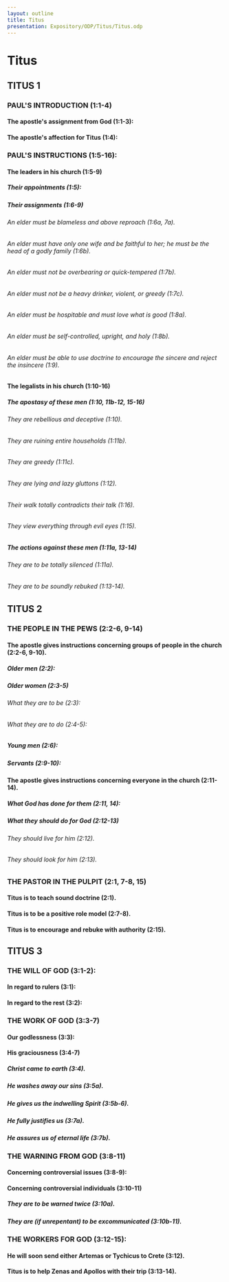 ```yaml
---
layout: outline
title: Titus
presentation: Expository/ODP/Titus/Titus.odp
---
```

# Titus
## TITUS 1
### PAUL\'S INTRODUCTION (1:1-4) 
####  The apostle\'s assignment from God (1:1-3): 
####  The apostle\'s affection for Titus (1:4): 
### PAUL\'S INSTRUCTIONS (1:5-16): 
####  The leaders in his church (1:5-9) 
#####  Their appointments (1:5): 
#####  Their assignments (1:6-9) 
######  An elder must be blameless and above reproach (1:6a, 7a). 
######  An elder must have only one wife and be faithful to her; he must be the head of a godly family (1:6b). 
######  An elder must not be overbearing or quick-tempered (1:7b). 
######  An elder must not be a heavy drinker, violent, or greedy (1:7c). 
######  An elder must be hospitable and must love what is good (1:8a). 
######  An elder must be self-controlled, upright, and holy (1:8b). 
######  An elder must be able to use doctrine to encourage the sincere and reject the insincere (1:9). 
####  The legalists in his church (1:10-16) 
#####  The apostasy of these men (1:10, 11b-12, 15-16) 
######  They are rebellious and deceptive (1:10). 
######  They are ruining entire households (1:11b). 
######  They are greedy (1:11c). 
######  They are lying and lazy gluttons (1:12). 
######  Their walk totally contradicts their talk (1:16). 
######  They view everything through evil eyes (1:15). 
#####  The actions against these men (1:11a, 13-14) 
######  They are to be totally silenced (1:11a). 
######  They are to be soundly rebuked (1:13-14). 
## TITUS 2
### THE PEOPLE IN THE PEWS (2:2-6, 9-14) 
####  The apostle gives instructions concerning groups of people in the church (2:2-6, 9-10). 
#####  Older men (2:2): 
#####  Older women (2:3-5) 
######  What they are to be (2:3): 
######  What they are to do (2:4-5): 
#####  Young men (2:6): 
#####  Servants (2:9-10): 
####  The apostle gives instructions concerning everyone in the church (2:11-14). 
#####  What God has done for them (2:11, 14): 
#####  What they should do for God (2:12-13) 
######  They should live for him (2:12). 
######  They should look for him (2:13). 
### THE PASTOR IN THE PULPIT (2:1, 7-8, 15) 
####  Titus is to teach sound doctrine (2:1). 
####  Titus is to be a positive role model (2:7-8). 
####  Titus is to encourage and rebuke with authority (2:15). 
## TITUS 3
### THE WILL OF GOD (3:1-2): 
####  In regard to rulers (3:1): 
####  In regard to the rest (3:2): 
### THE WORK OF GOD (3:3-7) 
####  Our godlessness (3:3): 
####  His graciousness (3:4-7) 
#####  Christ came to earth (3:4). 
#####  He washes away our sins (3:5a). 
#####  He gives us the indwelling Spirit (3:5b-6). 
#####  He fully justifies us (3:7a). 
#####  He assures us of eternal life (3:7b). 
### THE WARNING FROM GOD (3:8-11) 
####  Concerning controversial issues (3:8-9): 
####  Concerning controversial individuals (3:10-11) 
#####  They are to be warned twice (3:10a). 
#####  They are (if unrepentant) to be excommunicated (3:10b-11). 
### THE WORKERS FOR GOD (3:12-15): 
####  He will soon send either Artemas or Tychicus to Crete (3:12). 
####  Titus is to help Zenas and Apollos with their trip (3:13-14). 
